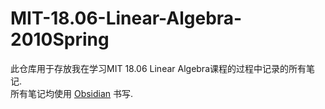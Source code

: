 # MIT-18.06-Linear-Algebra-2010Spring
此仓库用于存放我在学习MIT 18.06 Linear Algebra课程的过程中记录的所有笔记.  
所有笔记均使用 [Obsidian](https://obsidian.md/) 书写.  
